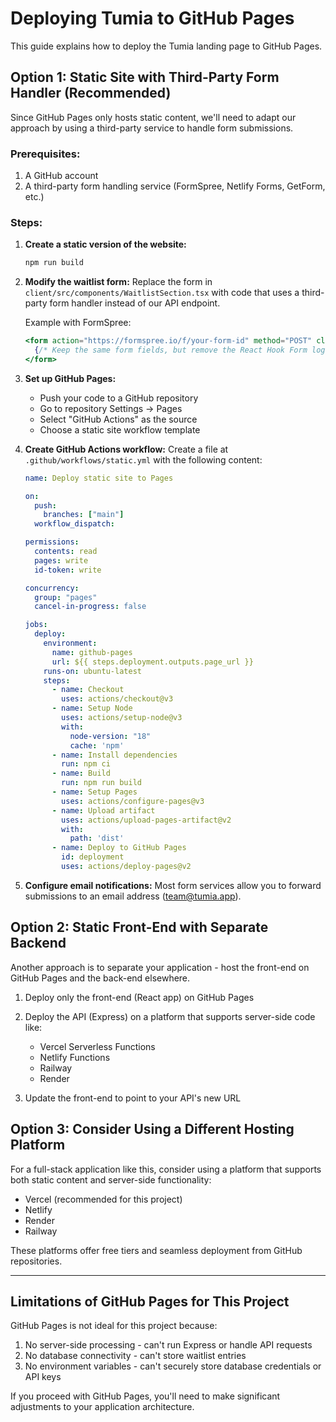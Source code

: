 # Deploying Tumia to GitHub Pages

This guide explains how to deploy the Tumia landing page to GitHub Pages.

## Option 1: Static Site with Third-Party Form Handler (Recommended)

Since GitHub Pages only hosts static content, we'll need to adapt our approach by using a third-party service to handle form submissions.

### Prerequisites:
1. A GitHub account
2. A third-party form handling service (FormSpree, Netlify Forms, GetForm, etc.)

### Steps:

1. **Create a static version of the website:**
   ```bash
   npm run build
   ```

2. **Modify the waitlist form:**
   Replace the form in `client/src/components/WaitlistSection.tsx` with code that uses a third-party form handler instead of our API endpoint.

   Example with FormSpree:
   ```jsx
   <form action="https://formspree.io/f/your-form-id" method="POST" className="space-y-6">
     {/* Keep the same form fields, but remove the React Hook Form logic */}
   </form>
   ```

3. **Set up GitHub Pages:**
   - Push your code to a GitHub repository
   - Go to repository Settings → Pages
   - Select "GitHub Actions" as the source
   - Choose a static site workflow template

4. **Create GitHub Actions workflow:**
   Create a file at `.github/workflows/static.yml` with the following content:

   ```yaml
   name: Deploy static site to Pages

   on:
     push:
       branches: ["main"]
     workflow_dispatch:

   permissions:
     contents: read
     pages: write
     id-token: write

   concurrency:
     group: "pages"
     cancel-in-progress: false

   jobs:
     deploy:
       environment:
         name: github-pages
         url: ${{ steps.deployment.outputs.page_url }}
       runs-on: ubuntu-latest
       steps:
         - name: Checkout
           uses: actions/checkout@v3
         - name: Setup Node
           uses: actions/setup-node@v3
           with:
             node-version: "18"
             cache: 'npm'
         - name: Install dependencies
           run: npm ci
         - name: Build
           run: npm run build
         - name: Setup Pages
           uses: actions/configure-pages@v3
         - name: Upload artifact
           uses: actions/upload-pages-artifact@v2
           with:
             path: 'dist'
         - name: Deploy to GitHub Pages
           id: deployment
           uses: actions/deploy-pages@v2
   ```

5. **Configure email notifications:**
   Most form services allow you to forward submissions to an email address (team@tumia.app).

## Option 2: Static Front-End with Separate Backend

Another approach is to separate your application - host the front-end on GitHub Pages and the back-end elsewhere.

1. Deploy only the front-end (React app) on GitHub Pages
2. Deploy the API (Express) on a platform that supports server-side code like:
   - Vercel Serverless Functions
   - Netlify Functions
   - Railway
   - Render

3. Update the front-end to point to your API's new URL

## Option 3: Consider Using a Different Hosting Platform

For a full-stack application like this, consider using a platform that supports both static content and server-side functionality:

- Vercel (recommended for this project)
- Netlify
- Render
- Railway

These platforms offer free tiers and seamless deployment from GitHub repositories.

---

## Limitations of GitHub Pages for This Project

GitHub Pages is not ideal for this project because:

1. No server-side processing - can't run Express or handle API requests
2. No database connectivity - can't store waitlist entries
3. No environment variables - can't securely store database credentials or API keys

If you proceed with GitHub Pages, you'll need to make significant adjustments to your application architecture.